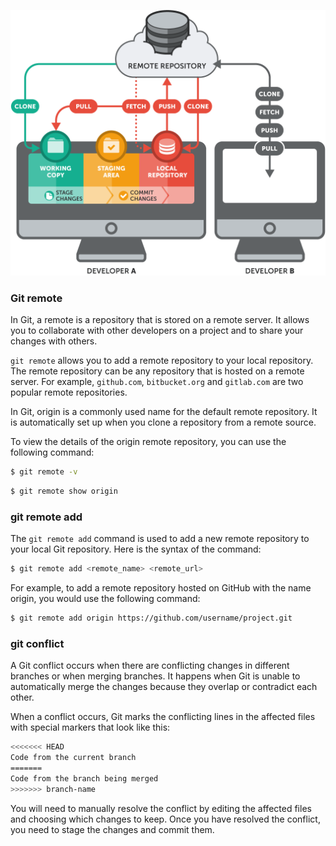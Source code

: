 ![42-git_remote](../assets/42-git_remote.png)


### Git remote

In Git, a remote is a repository that is stored on a remote server. It allows you to collaborate with other developers on a project and to share your changes with others.

`git remote` allows you to add a remote repository to your local repository. The remote repository can be any repository that is hosted on a remote server. For example, `github.com`, `bitbucket.org` and `gitlab.com` are two popular remote repositories.

In Git, origin is a commonly used name for the default remote repository. It is automatically set up when you clone a repository from a remote source.

To view the details of the origin remote repository, you can use the following command:

```bash
$ git remote -v
```

```bash
$ git remote show origin
```

### git remote add

The `git remote add` command is used to add a new remote repository to your local Git repository. Here is the syntax of the command:

```bash
$ git remote add <remote_name> <remote_url>
```
For example, to add a remote repository hosted on GitHub with the name origin, you would use the following command:

```bash
$ git remote add origin https://github.com/username/project.git
```

### git conflict

A Git conflict occurs when there are conflicting changes in different branches or when merging branches. It happens when Git is unable to automatically merge the changes because they overlap or contradict each other.

When a conflict occurs, Git marks the conflicting lines in the affected files with special markers that look like this:

```bash
<<<<<<< HEAD
Code from the current branch
=======
Code from the branch being merged
>>>>>>> branch-name

```

You will need to manually resolve the conflict by editing the affected files and choosing which changes to keep. Once you have resolved the conflict, you need to stage the changes and commit them.

